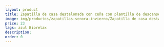```yaml
---
layout: product
title: Zapatilla de casa destalonada con cuña con plantilla de descanso
image: img/productos/zapatillas-senora-invierno/Zapatilla de casa destalonada con cuña con plantilla de descanso=23=azul Biorelax.webp
price: 23
tags: azul Biorelax
description: 
order: 0
---
```

